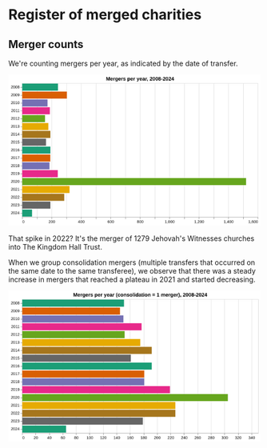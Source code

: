 # Register of merged charities

## Merger counts

We're counting mergers per year, as indicated by the date of transfer.

![](../assets/merger_counts.png)

That spike in 2022? It's the merger of 1279 Jehovah's Witnesses churches into The Kingdom Hall Trust.

When we group consolidation mergers (multiple transfers that occurred on the same date to the same transferee), we observe that there was a steady increase in mergers that reached a plateau in 2021 and started decreasing. 

![](../assets/merger_counts_unique.png)
